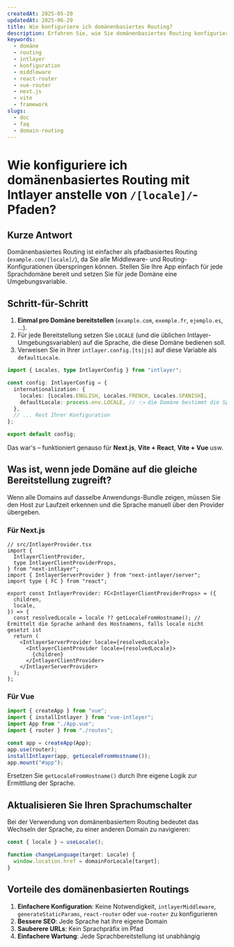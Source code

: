 ```yaml
---
createdAt: 2025-05-20
updatedAt: 2025-06-29
title: Wie konfiguriere ich domänenbasiertes Routing?
description: Erfahren Sie, wie Sie domänenbasiertes Routing konfigurieren.
keywords:
  - domäne
  - routing
  - intlayer
  - konfiguration
  - middleware
  - react-router
  - vue-router
  - next.js
  - vite
  - framework
slugs:
  - doc
  - faq
  - domain-routing
---
```


# Wie konfiguriere ich **domänenbasiertes Routing** mit Intlayer anstelle von `/[locale]/`-Pfaden?

## Kurze Antwort

Domänenbasiertes Routing ist einfacher als pfadbasiertes Routing (`example.com/[locale]/`), da Sie alle Middleware- und Routing-Konfigurationen überspringen können. Stellen Sie Ihre App einfach für jede Sprachdomäne bereit und setzen Sie für jede Domäne eine Umgebungsvariable.

## Schritt-für-Schritt

1. **Einmal pro Domäne bereitstellen** (`example.com`, `exemple.fr`, `ejemplo.es`, …).
2. Für jede Bereitstellung setzen Sie `LOCALE` (und die üblichen Intlayer-Umgebungsvariablen) auf die Sprache, die diese Domäne bedienen soll.
3. Verweisen Sie in Ihrer `intlayer.config.[ts|js]` auf diese Variable als `defaultLocale`.

```ts
import { Locales, type IntlayerConfig } from "intlayer";

const config: IntlayerConfig = {
  internationalization: {
    locales: [Locales.ENGLISH, Locales.FRENCH, Locales.SPANISH],
    defaultLocale: process.env.LOCALE, // 👈 die Domäne bestimmt die Sprache
  },
  // ... Rest Ihrer Konfiguration
};

export default config;
```

Das war's – funktioniert genauso für **Next.js**, **Vite + React**, **Vite + Vue** usw.

## Was ist, wenn jede Domäne auf die **gleiche** Bereitstellung zugreift?

Wenn alle Domains auf dasselbe Anwendungs-Bundle zeigen, müssen Sie den Host zur Laufzeit erkennen und die Sprache manuell über den Provider übergeben.

### Für Next.js

```tsx
// src/IntlayerProvider.tsx
import {
  IntlayerClientProvider,
  type IntlayerClientProviderProps,
} from "next-intlayer";
import { IntlayerServerProvider } from "next-intlayer/server";
import type { FC } from "react";

export const IntlayerProvider: FC<IntlayerClientProviderProps> = ({
  children,
  locale,
}) => {
  const resolvedLocale = locale ?? getLocaleFromHostname(); // Ermittelt die Sprache anhand des Hostnamens, falls locale nicht gesetzt ist
  return (
    <IntlayerServerProvider locale={resolvedLocale}>
      <IntlayerClientProvider locale={resolvedLocale}>
        {children}
      </IntlayerClientProvider>
    </IntlayerServerProvider>
  );
};
```

### Für Vue

```ts
import { createApp } from "vue";
import { installIntlayer } from "vue-intlayer";
import App from "./App.vue";
import { router } from "./routes";

const app = createApp(App);
app.use(router);
installIntlayer(app, getLocaleFromHostname());
app.mount("#app");
```

Ersetzen Sie `getLocaleFromHostname()` durch Ihre eigene Logik zur Ermittlung der Sprache.

## Aktualisieren Sie Ihren Sprachumschalter

Bei der Verwendung von domänenbasiertem Routing bedeutet das Wechseln der Sprache, zu einer anderen Domain zu navigieren:

```ts
const { locale } = useLocale();

function changeLanguage(target: Locale) {
  window.location.href = domainForLocale[target];
}
```

## Vorteile des domänenbasierten Routings

1. **Einfachere Konfiguration**: Keine Notwendigkeit, `intlayerMiddleware`, `generateStaticParams`, `react-router` oder `vue-router` zu konfigurieren
2. **Bessere SEO**: Jede Sprache hat ihre eigene Domain
3. **Sauberere URLs**: Kein Sprachpräfix im Pfad
4. **Einfachere Wartung**: Jede Sprachbereitstellung ist unabhängig
